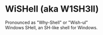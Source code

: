 # WiSHell (aka W1SH3ll)
Pronounced as "Why-Shell" or "Wish-ul"  
Windows SHell, an SH-like shell for Windows.

